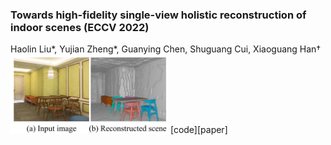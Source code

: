 ### Towards high-fidelity single-view holistic reconstruction of indoor scenes (ECCV 2022)
Haolin Liu*, Yujian Zheng*, Guanying Chen, Shuguang Cui, Xiaoguang Han&dagger;
<img src="../images/instpifu.png" width="50%">
[code][paper]